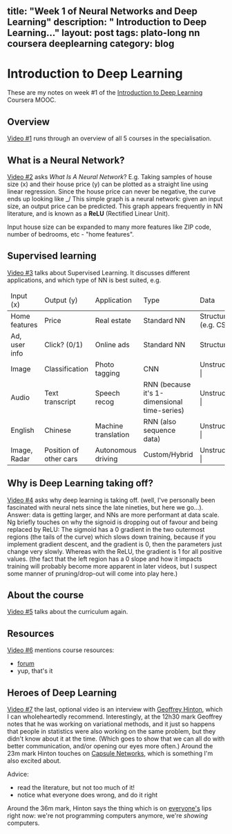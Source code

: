 title: "Week 1 of Neural Networks and Deep Learning"
description: " Introduction to Deep Learning..."
layout: post
tags: plato-long nn coursera deeplearning
category: blog
---

# Introduction to Deep Learning

These are my notes on week #1 of the [Introduction to Deep Learning](https://www.coursera.org/learn/neural-networks-deep-learning/) Coursera MOOC.

## Overview

[Video #1](https://www.coursera.org/learn/neural-networks-deep-learning/lecture/Cuf2f/welcome) runs through an overview of all 5 courses in the specialisation.

## What is a Neural Network?

[Video #2](https://www.coursera.org/learn/neural-networks-deep-learning/lecture/eAE2G/what-is-a-neural-network) asks *What Is A Neural Network*?
E.g. Taking samples of house size (x) and their house price (y) can be plotted as a straight line using linear regression. Since the house price can never be negative, the curve ends up looking like _/
This simple graph is a neural network: given an input size, an output price can be predicted.
This graph appears frequently in NN literature, and is known as a **ReLU** (Rectified Linear Unit).

Input house size can be expanded to many more features like ZIP code, number of bedrooms, etc - "home features".

## Supervised learning

[Video #3](https://www.coursera.org/learn/neural-networks-deep-learning/lecture/2c38r/supervised-learning-with-neural-networks) talks about Supervised Learning.
It discusses different applications, and which type of NN is best suited, e.g.

<table>
<thead>
<tr>
<td>Input (x)</td>
<td>Output (y)</td>
<td>Application</td>
<td>Type</td>
<td>Data</td>
</tr>
</thead>
<tr>
<td>Home features</td>
<td>Price</td>
<td>Real estate</td>
<td>Standard NN</td>
<td>Structured (e.g. CSV)</td>
</tr>
<tr>
<td>Ad, user info</td>
<td>Click? (0/1)</td>
<td>Online ads</td>
<td>Standard NN</td>
<td>Structured |
</tr>
<tr>
<td>Image</td>
<td>Classification</td>
<td>Photo tagging</td>
<td>CNN</td>
<td>Unstructured |
</tr>
<tr>
<td>Audio</td>
<td>Text transcript</td>
<td>Speech recog</td>
<td>RNN (because it's 1-dimensional time-series)</td>
<td>Unstructured |
</tr>
<tr>
<td>English</td>
<td>Chinese</td>
<td>Machine translation</td>
<td>RNN (also sequence data)</td>
<td>Unstructured |
</tr>
<tr>
<td>Image, Radar</td>
<td>Position of other cars</td>
<td>Autonomous driving</td>
<td>Custom/Hybrid</td>
<td>Unstructured |
</tr>
</table>

## Why is Deep Learning taking off?

[Video #4](https://www.coursera.org/learn/neural-networks-deep-learning/lecture/praGm/why-is-deep-learning-taking-off) asks why deep learning is taking off. (well, I've personally been fascinated with neural nets since the late nineties, but here we go...).
Answer: data is getting larger, and NNs are more performant at data scale.
Ng briefly touches on why the signoid is dropping out of favour and being replaced by ReLU: The sigmoid has a 0 gradient in the two outermost regions (the tails of the curve) which slows down training, because if you implement gradient descent, and the gradient is 0, then the parameters just change very slowly. Whereas with the ReLU, the gradient is 1 for all positive values. (the fact that the left region has a 0 slope and how it impacts training will probably become more apparent in later videos, but I suspect some manner of pruning/drop-out will come into play here.)

## About the course

[Video #5](https://www.coursera.org/learn/neural-networks-deep-learning/lecture/6A3es/about-this-course) talks about the curriculum again.

## Resources

[Video #6](https://www.coursera.org/learn/neural-networks-deep-learning/lecture/2PhD4/course-resources) mentions course resources:

- [forum](https://www.coursera.org/learn/neural-networks-deep-learning/discussions)
- yup, that's it

## Heroes of Deep Learning

[Video #7](https://www.coursera.org/learn/neural-networks-deep-learning/lecture/dcm5r/geoffrey-hinton-interview) the last, optional video is an interview with [Geoffrey Hinton](https://en.wikipedia.org/wiki/Geoffrey_Hinton), which I can wholeheartedly recommend. Interestingly, at the 12h30 mark Geoffrey notes that he was working on variational methods, and it just so happens that people in statistics were also working on the same problem, but they didn't know about it at the time. (Which goes to show that we can all do with better communication, and/or opening our eyes more often.)
Around the 23m mark Hinton touches on [Capsule Networks](https://www.youtube.com/watch?v=rTawFwUvnLE), which is something I'm also excited about.

Advice:

- read the literature, but not too much of it!
- notice what everyone does wrong, and do it right

Around the 36m mark, Hinton says the thing which is on [everyone's](https://medium.com/@karpathy/software-2-0-a64152b37c35) lips right now: we're not programming computers anymore, we're *showing* computers.


